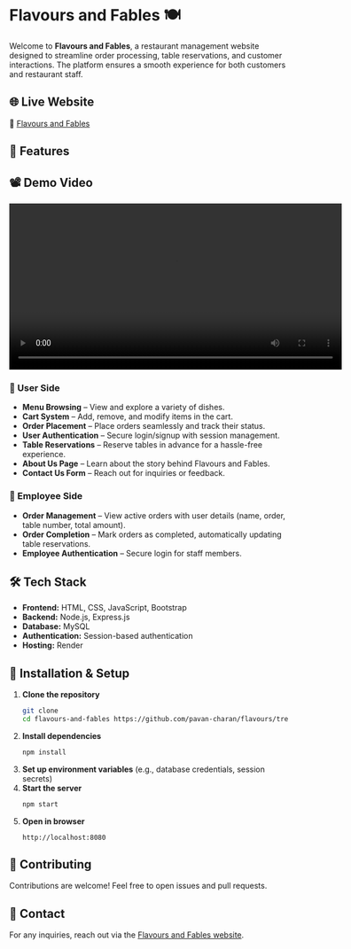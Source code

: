 # Flavours and Fables 🍽️

Welcome to **Flavours and Fables**, a restaurant management website designed to streamline order processing, table reservations, and customer interactions. The platform ensures a smooth experience for both customers and restaurant staff.

## 🌐 Live Website
🔗 [Flavours and Fables](https://flavours-fi7c.onrender.com/)

## 🚀 Features
## 📽️ Demo Video
<video width="600" controls>
  <source src="https://github.com/pavan-charan/flavours/blob/master/Flavours_and_fables%20demo.mp4" type="video/mp4">
  Your browser does not support the video tag.
</video>

### 🛒 User Side
- **Menu Browsing** – View and explore a variety of dishes.
- **Cart System** – Add, remove, and modify items in the cart.
- **Order Placement** – Place orders seamlessly and track their status.
- **User Authentication** – Secure login/signup with session management.
- **Table Reservations** – Reserve tables in advance for a hassle-free experience.
- **About Us Page** – Learn about the story behind Flavours and Fables.
- **Contact Us Form** – Reach out for inquiries or feedback.

### 🏢 Employee Side
- **Order Management** – View active orders with user details (name, order, table number, total amount).
- **Order Completion** – Mark orders as completed, automatically updating table reservations.
- **Employee Authentication** – Secure login for staff members.

## 🛠️ Tech Stack
- **Frontend:** HTML, CSS, JavaScript, Bootstrap
- **Backend:** Node.js, Express.js
- **Database:** MySQL
- **Authentication:** Session-based authentication
- **Hosting:** Render

## 📂 Installation & Setup
1. **Clone the repository**
   ```bash
   git clone 
   cd flavours-and-fables https://github.com/pavan-charan/flavours/tree/master
   ```
2. **Install dependencies**
   ```bash
   npm install
   ```
3. **Set up environment variables** (e.g., database credentials, session secrets)
4. **Start the server**
   ```bash
   npm start
   ```
5. **Open in browser**
   ```
   http://localhost:8080
   ```

## 🤝 Contributing
Contributions are welcome! Feel free to open issues and pull requests.

## 📧 Contact
For any inquiries, reach out via the [Flavours and Fables website](https://flavours-fi7c.onrender.com/).
